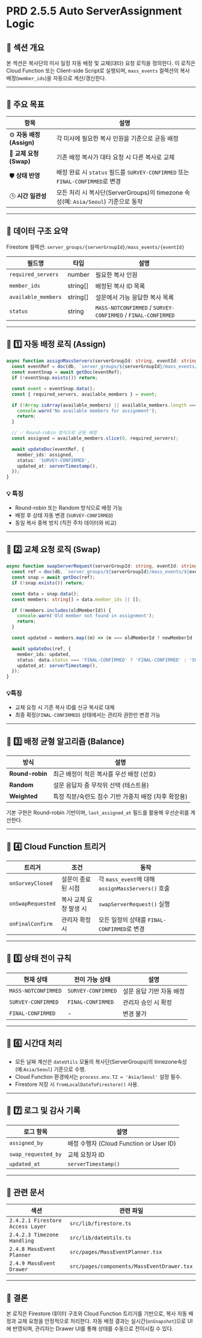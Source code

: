 # PRD 2.5.5 Auto ServerAssignment Logic

## 🧩 섹션 개요

본 섹션은 복사단의 미사 일정 자동 배정 및 교체(대타) 요청 로직을 정의한다.
이 로직은 Cloud Function 또는 Client-side Script로 실행되며, `mass_events` 컬렉션의 복사 배정(`member_ids`)을 자동으로 계산/갱신한다.

---

## 🧩 주요 목표

| 항목                   | 설명                                                               |
| -------------------- | ---------------------------------------------------------------- |
| ⚙️ **자동 배정(Assign)** | 각 미사에 필요한 복사 인원을 기준으로 균등 배정                                      |
| 🔁 **교체 요청(Swap)**   | 기존 배정 복사가 대타 요청 시 다른 복사로 교체                                      |
| 🛡️ **상태 반영**         | 배정 완료 시 `status` 필드를 `SURVEY-CONFIRMED` 또는 `FINAL-CONFIRMED`로 변경 |
| 🕒 **시간 일관성**        | 모든 처리 시 복사단(ServerGroups)의 timezone 속성(예: `Asia/Seoul`) 기준으로 동작                                 |

---

## 🧩 데이터 구조 요약

Firestore 컬렉션:
`server_groups/{serverGroupId}/mass_events/{eventId}`

| 필드명                 | 타입       | 설명                                                           |
| ------------------- | -------- | ------------------------------------------------------------ |
| `required_servers`  | number   | 필요한 복사 인원                                                    |
| `member_ids`        | string[] | 배정된 복사 ID 목록                                                 |
| `available_members` | string[] | 설문에서 가능 응답한 복사 목록                                            |
| `status`            | string   | `MASS-NOTCONFIRMED` / `SURVEY-CONFIRMED` / `FINAL-CONFIRMED` |

---

## 🧩 1️⃣ 자동 배정 로직 (Assign)

```ts
async function assignMassServers(serverGroupId: string, eventId: string) {
  const eventRef = doc(db, `server_groups/${serverGroupId}/mass_events/${eventId}`);
  const eventSnap = await getDoc(eventRef);
  if (!eventSnap.exists()) return;

  const event = eventSnap.data();
  const { required_servers, available_members } = event;

  if (!Array.isArray(available_members) || available_members.length === 0) {
    console.warn('No available members for assignment');
    return;
  }

  // ✅ Round-robin 방식으로 균등 배정
  const assigned = available_members.slice(0, required_servers);

  await updateDoc(eventRef, {
    member_ids: assigned,
    status: 'SURVEY-CONFIRMED',
    updated_at: serverTimestamp(),
  });
}
```

### 💡 특징

* Round-robin 또는 Random 방식으로 배정 가능
* 배정 후 상태 자동 변경 (`SURVEY-CONFIRMED`)
* 동일 복사 중복 방지 (직전 주차 데이터와 비교)

---

## 🧩 2️⃣ 교체 요청 로직 (Swap)

```ts
async function swapServerRequest(serverGroupId: string, eventId: string, oldMemberId: string, newMemberId: string) {
  const ref = doc(db, `server_groups/${serverGroupId}/mass_events/${eventId}`);
  const snap = await getDoc(ref);
  if (!snap.exists()) return;

  const data = snap.data();
  const members: string[] = data.member_ids || [];

  if (!members.includes(oldMemberId)) {
    console.warn('Old member not found in assignment');
    return;
  }

  const updated = members.map((m) => (m === oldMemberId ? newMemberId : m));

  await updateDoc(ref, {
    member_ids: updated,
    status: data.status === 'FINAL-CONFIRMED' ? 'FINAL-CONFIRMED' : 'SURVEY-CONFIRMED',
    updated_at: serverTimestamp(),
  });
}
```

### 💡특징

* 교체 요청 시 기존 복사 ID를 신규 복사로 대체
* 최종 확정(`FINAL-CONFIRMED`) 상태에서는 관리자 권한만 변경 가능

---

## 🧩 3️⃣ 배정 균형 알고리즘 (Balance)

| 방식              | 설명                              |
| --------------- | ------------------------------- |
| **Round-robin** | 최근 배정이 적은 복사를 우선 배정 (선호)        |
| **Random**      | 설문 응답자 중 무작위 선택 (테스트용)          |
| **Weighted**    | 특정 직분/숙련도 점수 기반 가중치 배정 (차후 확장용) |

기본 구현은 Round-robin 기반이며, `last_assigned_at` 필드를 활용해 우선순위를 계산한다.

---

## 🧩 4️⃣ Cloud Function 트리거

| 트리거               | 조건            | 동작                                          |
| ----------------- | ------------- | ------------------------------------------- |
| `onSurveyClosed`  | 설문이 종료된 시점    | 각 `mass_event`에 대해 `assignMassServers()` 호출 |
| `onSwapRequested` | 복사 교체 요청 발생 시 | `swapServerRequest()` 실행                    |
| `onFinalConfirm`  | 관리자 확정 시      | 모든 일정의 상태를 `FINAL-CONFIRMED`로 변경            |

---

## 🧩 5️⃣ 상태 전이 규칙

| 현재 상태               | 전이 가능 상태           | 설명             |
| ------------------- | ------------------ | -------------- |
| `MASS-NOTCONFIRMED` | `SURVEY-CONFIRMED` | 설문 응답 기반 자동 배정 |
| `SURVEY-CONFIRMED`  | `FINAL-CONFIRMED`  | 관리자 승인 시 확정    |
| `FINAL-CONFIRMED`   | -                  | 변경 불가          |

---

## 🧩 6️⃣ 시간대 처리

* 모든 날짜 계산은 `dateUtils` 모듈의 복사단(ServerGroups)의 timezone속성(예:`Asia/Seoul`) 기준으로 수행.
* Cloud Function 환경에서는 `process.env.TZ = 'Asia/Seoul'` 설정 필수.
* Firestore 저장 시 `fromLocalDateToFirestore()` 사용.

---

## 🧩 7️⃣ 로그 및 감사 기록

| 로그 항목               | 설명                                 |
| ------------------- | ---------------------------------- |
| `assigned_by`       | 배정 수행자 (Cloud Function or User ID) |
| `swap_requested_by` | 교체 요청자 ID                          |
| `updated_at`        | `serverTimestamp()`                |

---

## 🧩 관련 문서

| 섹션                               | 관련 파일                                      |
| -------------------------------- | ------------------------------------------ |
| `2.4.2.1 Firestore Access Layer` | `src/lib/firestore.ts`                     |
| `2.4.2.3 Timezone Handling`      | `src/lib/dateUtils.ts`                     |
| `2.4.8 MassEvent Planner`        | `src/pages/MassEventPlanner.tsx`           |
| `2.4.9 MassEvent Drawer`         | `src/pages/components/MassEventDrawer.tsx` |

---

## 🧩 결론

본 로직은 Firestore 데이터 구조와 Cloud Function 트리거를 기반으로,
복사 자동 배정과 교체 요청을 안정적으로 처리한다.
자동 배정 결과는 실시간(`onSnapshot`)으로 UI에 반영되며, 관리자는 Drawer UI를 통해 상태를 수동으로 전이시킬 수 있다.
